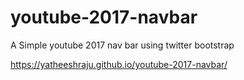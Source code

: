 # youtube-2017-navbar
A Simple youtube 2017 nav bar using twitter bootstrap

https://yatheeshraju.github.io/youtube-2017-navbar/
